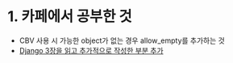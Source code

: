 # 1. 카페에서 공부한 것

- CBV 사용 시 가능한 object가 없는 경우 allow_empty를 추가하는 것
- [Django 3장을 읽고 추가적으로 작성한 부분 추가](https://github.com/jangjichang/Today-I-Learn/blob/master/Web/django/%ED%8C%8C%EC%9D%B4%EC%8D%AC%EC%9B%B9%ED%94%84%EB%A1%9C%EA%B7%B8%EB%9E%98%EB%B0%8D%EC%8B%A4%EC%A0%84%ED%8E%B8/3%EC%9E%A5.md#%EC%B6%94%EA%B0%80%EC%A0%81%EC%9C%BC%EB%A1%9C-%EC%9E%91%EC%84%B1%ED%95%9C-%EB%B6%80%EB%B6%84)


